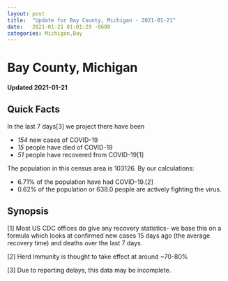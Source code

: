 ```yaml
---
layout: post
title:  "Update for Bay County, Michigan - 2021-01-21"
date:   2021-01-21 01:01:29 -0600
categories: Michigan,Bay
---
```


# Bay County, Michigan
#### Updated 2021-01-21

## Quick Facts

In the last 7 days[3] we project there have been
- *154* new cases of COVID-19
- *15* people have died of COVID-19
- *51* people have recovered from COVID-19[1]

The population in this census area is 103126. By our calculations:
- 6.71% of the population have had COVID-19.[2]
- 0.62% of the population or 638.0 people are actively fighting the virus.

## Synopsis




[1] Most US CDC offices do give any recovery statistics- we base this on a formula which looks at confirmed new cases
15 days ago (the average recovery time) and deaths over the last 7 days.

[2] Herd Immunity is thought to take effect at around ~70-80%

[3] Due to reporting delays, this data may be incomplete.
 
    